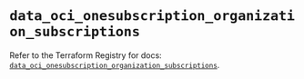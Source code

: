 # `data_oci_onesubscription_organization_subscriptions`

Refer to the Terraform Registry for docs: [`data_oci_onesubscription_organization_subscriptions`](https://registry.terraform.io/providers/oracle/oci/7.19.0/docs/data-sources/onesubscription_organization_subscriptions).
